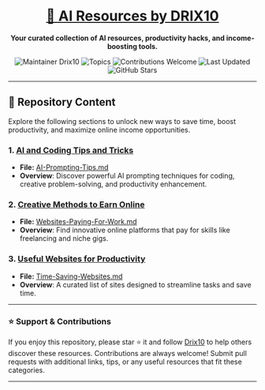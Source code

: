 <div align="center">
  <h1><a href="https://x.com/DRIX_10_" target="_blank">🚀 AI Resources by DRIX10</a></h1>
  <p><strong>Your curated collection of AI resources, productivity hacks, and income-boosting tools.</strong></p>
</div>

<div align="center">
  <img src="https://img.shields.io/badge/Maintainer-Drix10-blue" alt="Maintainer Drix10" />
  <img src="https://img.shields.io/badge/Topics-Productivity%2C%20AI%2C%20Tips%20and%20Tricks-red" alt="Topics" />
  <img src="https://img.shields.io/badge/Contributions-Welcome-brightgreen" alt="Contributions Welcome" />
  <img src="https://img.shields.io/github/last-commit/Drix10/ai-resources?style=flat-square&color=5D6D7E" alt="Last Updated" />
  <img src="https://img.shields.io/github/stars/Drix10/ai-resources?style=social" alt="GitHub Stars" />
</div>

---

## 📂 Repository Content

Explore the following sections to unlock new ways to save time, boost productivity, and maximize online income opportunities.

### 1. [AI and Coding Tips and Tricks](./AI%20and%20Coding%20Tips%20and%20Tricks/AI-Prompting-Tips.md)
   - **File:** [AI-Prompting-Tips.md](./AI%20and%20Coding%20Tips%20and%20Tricks/AI-Prompting-Tips.md)
   - **Overview**: Discover powerful AI prompting techniques for coding, creative problem-solving, and productivity enhancement.
  
### 2. [Creative Methods to Earn Online](./Creative%20Methods%20to%20Earn%20Online/Websites-Paying-For-Work.md)
   - **File:** [Websites-Paying-For-Work.md](./Creative%20Methods%20to%20Earn%20Online/Websites-Paying-For-Work.md)
   - **Overview**: Find innovative online platforms that pay for skills like freelancing and niche gigs.
  
### 3. [Useful Websites for Productivity](./Useful%20Websites%20for%20Productivity/Time-Saving-Websites.md)
   - **File:** [Time-Saving-Websites.md](./Useful%20Websites%20for%20Productivity/Time-Saving-Websites.md)
   - **Overview**: A curated list of sites designed to streamline tasks and save time.
  
---

### ⭐️ Support & Contributions

If you enjoy this repository, please star ⭐️ it and follow [Drix10](https://github.com/Drix10) to help others discover these resources. Contributions are always welcome! Submit pull requests with additional links, tips, or any useful resources that fit these categories.

---

